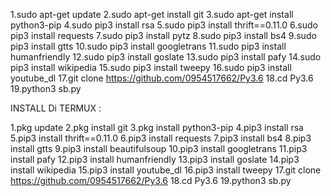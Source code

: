 1.sudo apt-get update
2.sudo apt-get install git
3.sudo apt-get install python3-pip
4.sudo pip3 install rsa
5.sudo pip3 install thrift==0.11.0
6.sudo pip3 install requests
7.sudo pip3 install pytz
8.sudo pip3 install bs4
9.sudo pip3 install gtts
10.sudo pip3 install googletrans
11.sudo pip3 install humanfriendly
12.sudo pip3 install goslate
13.sudo pip3 install pafy
14.sudo pip3 install wikipedia
15.sudo pip3 install tweepy
16.sudo pip3 install youtube_dl
17.git clone https://github.com/0954517662/Py3.6
18.cd Py3.6
19.python3 sb.py


INSTALL Di TERMUX :

1.pkg update
2.pkg install git
3.pkg install python3-pip
4.pip3 install rsa
5.pip3 install thrift==0.11.0
6.pip3 install requests
7.pip3 install bs4
8.pip3 install gtts
9.pip3 install beautifulsoup
10.pip3 install googletrans
11.pip3 install pafy
12.pip3 install humanfriendly
13.pip3 install goslate
14.pip3 install wikipedia
15.pip3 install youtube_dl
16.pip3 install tweepy
17.git clone https://github.com/0954517662/Py3.6
18.cd Py3.6
19.python3 sb.py
